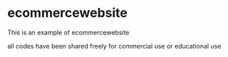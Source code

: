 # ecommercewebsite
This is an example of ecommercewebsite

all codes have been shared freely for commercial use or educational use
